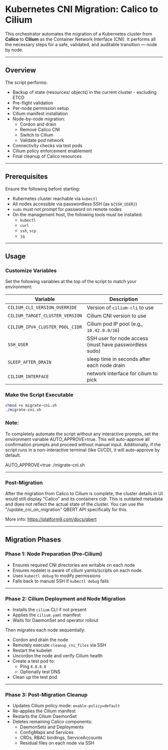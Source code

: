 # Kubernetes CNI Migration: Calico to Cilium

This orchestrator automates the migration of a Kubernetes cluster from **Calico** to **Cilium** as the Container Network Interface (CNI). It performs all the necessary steps for a safe, validated, and auditable transition — node by node.

---

## Overview

The script performs:

- Backup of state (resources/ objects) in the current cluster - excluding ETCD
- Pre-flight validation
- Per-node permission setup
- Cilium manifest installation
- Node-by-node migration:
  - Cordon and drain
  - Remove Calico CNI
  - Switch to Cilium
  - Validate pod network
- Connectivity checks via test pods
- Cilium policy enforcement enablement
- Final cleanup of Calico resources

---

## Prerequisites

Ensure the following before starting:

- Kubernetes cluster reachable via `kubectl`
- All nodes accessible via passwordless SSH (as `${SSH_USER}`)
- `sudo` must not prompt for password on remote nodes
- On the management host, the following tools must be installed:
  - `kubectl`
  - `curl`
  - `ssh`, `scp`
  - `jq`

---

## Usage

### Customize Variables

Set the following variables at the top of the script to match your environment:

| Variable                        | Description                                            |
| ------------------------------- | ------------------------------------------------------ |
| `CILIUM_CLI_VERSION_OVERRIDE`   | Version of `cilium-cli` to use                         |
| `CILIUM_TARGET_CLUSTER_VERSION` | Cilium CNI version to use                              |
| `CILIUM_IPV4_CLUSTER_POOL_CIDR` | Cilium pod IP pool (e.g., `10.42.0.0/16`)              |
| `SSH_USER`                      | SSH user for node access (must have passwordless sudo) |
| `SLEEP_AFTER_DRAIN`             | sleep time in seconds after each node drain            |
| `CILIUM_INTERFACE`              | network interface for cilium to pick                   |

###  Make the Script Executable

```bash
chmod +x migrate-cni.sh
./migrate-cni.sh
```

### Note:
To completely automate the script without any interactive prompts, set the environment variable AUTO_APPROVE=true. This will auto-approve all confirmation prompts and proceed without manual input.
Additionally, if the script runs in a non-interactive terminal (like CI/CD), it will auto-approve by default.

AUTO_APPROVE=true ./migrate-cni.sh

---

### Post-Migration

After the migration from Calico to Cilium is complete, the cluster details in UI would still display "Calico" and its containers cidr. This is outdated metadata and does not reflect the actual state of the cluster.
You can use the "/update_cni_on_migration" QBERT API specifically for this.

More info: https://platform9.com/docs/qbert

---

## Migration Phases

### Phase 1: Node Preparation (Pre-Cilium)

- Ensures required CNI directories are writable on each node
- Ensures nodelet is aware of cilium yamls/scripts on each node.
- Uses `kubectl debug` to modify permissions
- Falls back to manual SSH if `kubectl debug` fails

---

### Phase 2: Cilium Deployment and Node Migration

- Installs the `cilium` CLI if not present
- Applies the `cilium.yaml` manifest
- Waits for DaemonSet and operator rollout

Then migrates each node sequentially:

- Cordon and drain the node
- Remotely execute `cleanup_cni_files` via SSH
- Restart the kubelet
- Uncordon the node and verify Cilium health
- Create a test pod to:
    - Ping `8.8.8.8`
    - Optionally test DNS
- Clean up the test pod

---

### Phase 3: Post-Migration Cleanup

- Updates Cilium policy mode: `enable-policy=default`
- Re-applies the Cilium manifest
- Restarts the Cilium DaemonSet
- Deletes remaining Calico components:
    - DaemonSets and Deployments
    - ConfigMaps and Services
    - CRDs, RBAC bindings, ServiceAccounts
    - Residual files on each node via SSH
